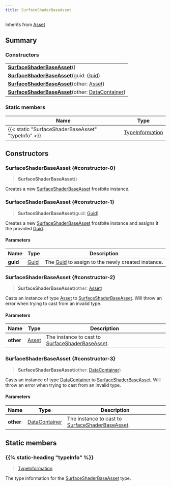 ```yaml
---
title: SurfaceShaderBaseAsset
---
```


Inherits from 
[Asset](/vext/ref/fb/asset)

## Summary
### Constructors
| |
| ----------- |
| **[SurfaceShaderBaseAsset](#constructor-0)**() |
| **[SurfaceShaderBaseAsset](#constructor-1)**(guid: [Guid](/vext/ref/shared/class/guid)) |
| **[SurfaceShaderBaseAsset](#constructor-2)**(other: [Asset](/vext/ref/fb/asset)) |
| **[SurfaceShaderBaseAsset](#constructor-3)**(other: [DataContainer](/vext/ref/shared/class/datacontainer)) |

### Static members
| Name | Type |
| ---- | ---- |
| {{< static "SurfaceShaderBaseAsset" "typeInfo" >}} | [TypeInformation](/vext/ref/shared/class/typeinformation) |

## Constructors
### SurfaceShaderBaseAsset {#constructor-0}
> **SurfaceShaderBaseAsset**()

Creates a new [SurfaceShaderBaseAsset](/vext/ref/fb/surfaceshaderbaseasset) frostbite instance.

### SurfaceShaderBaseAsset {#constructor-1}
> **SurfaceShaderBaseAsset**(guid: [Guid](/vext/ref/shared/class/guid))

Creates a new [SurfaceShaderBaseAsset](/vext/ref/fb/surfaceshaderbaseasset) frostbite instance and assigns it the provided [Guid](/vext/ref/shared/class/guid).

#### Parameters
| Name | Type | Description |
| ---- | ---- | ----------- |
| **guid** | [Guid](/vext/ref/shared/class/guid) | The [Guid](/vext/ref/shared/class/guid) to assign to the newly created instance. |

### SurfaceShaderBaseAsset {#constructor-2}
> **SurfaceShaderBaseAsset**(other: [Asset](/vext/ref/fb/asset))

Casts an instance of type [Asset](/vext/ref/fb/asset) to [SurfaceShaderBaseAsset](/vext/ref/fb/surfaceshaderbaseasset). Will throw an error when trying to cast from an invalid type.

#### Parameters
| Name | Type | Description |
| ---- | ---- | ----------- |
| **other** | [Asset](/vext/ref/fb/asset) | The instance to cast to [SurfaceShaderBaseAsset](/vext/ref/fb/surfaceshaderbaseasset). |

### SurfaceShaderBaseAsset {#constructor-3}
> **SurfaceShaderBaseAsset**(other: [DataContainer](/vext/ref/shared/class/datacontainer))

Casts an instance of type [DataContainer](/vext/ref/shared/class/datacontainer) to [SurfaceShaderBaseAsset](/vext/ref/fb/surfaceshaderbaseasset). Will throw an error when trying to cast from an invalid type.

#### Parameters
| Name | Type | Description |
| ---- | ---- | ----------- |
| **other** | [DataContainer](/vext/ref/shared/class/datacontainer) | The instance to cast to [SurfaceShaderBaseAsset](/vext/ref/fb/surfaceshaderbaseasset). |

## Static members
### {{% static-heading "typeInfo" %}}
> [TypeInformation](/vext/ref/shared/class/typeinformation)

The type information for the [SurfaceShaderBaseAsset](/vext/ref/fb/surfaceshaderbaseasset) type.

